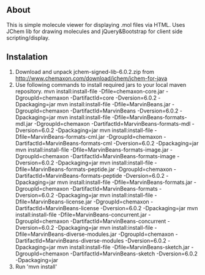 
About
-----
This is simple molecule viewer for displaying .mol files via HTML. Uses JChem lib for drawing molecules and jQuery&Bootstrap for client side scripting/display.

Instalation
-----------
1. Download and unpack jchem-signed-lib-6.0.2.zip from http://www.chemaxon.com/download/jchem/jchem-for-java 
2. Use following commands to install required jars to your local maven repository.
	mvn install:install-file -Dfile=chemaxon-core.jar -DgroupId=chemaxon -DartifactId=core -Dversion=6.0.2 -Dpackaging=jar
	mvn install:install-file -Dfile=MarvinBeans.jar -DgroupId=chemaxon -DartifactId=MarvinBeans -Dversion=6.0.2 -Dpackaging=jar
	mvn install:install-file -Dfile=MarvinBeans-formats-mdl.jar -DgroupId=chemaxon -DartifactId=MarvinBeans-formats-mdl -Dversion=6.0.2 -Dpackaging=jar
	mvn install:install-file -Dfile=MarvinBeans-formats-cml.jar -DgroupId=chemaxon -DartifactId=MarvinBeans-formats-cml -Dversion=6.0.2 -Dpackaging=jar
	mvn install:install-file -Dfile=MarvinBeans-formats-image.jar -DgroupId=chemaxon -DartifactId=MarvinBeans-formats-image -Dversion=6.0.2 -Dpackaging=jar
	mvn install:install-file -Dfile=MarvinBeans-formats-peptide.jar -DgroupId=chemaxon -DartifactId=MarvinBeans-formats-peptide -Dversion=6.0.2 -Dpackaging=jar
	mvn install:install-file -Dfile=MarvinBeans-formats.jar -DgroupId=chemaxon -DartifactId=MarvinBeans-formats -Dversion=6.0.2 -Dpackaging=jar
	mvn install:install-file -Dfile=MarvinBeans-license.jar -DgroupId=chemaxon -DartifactId=MarvinBeans-license -Dversion=6.0.2 -Dpackaging=jar
	mvn install:install-file -Dfile=MarvinBeans-concurrent.jar -DgroupId=chemaxon -DartifactId=MarvinBeans-concurrent -Dversion=6.0.2 -Dpackaging=jar
	mvn install:install-file -Dfile=MarvinBeans-diverse-modules.jar -DgroupId=chemaxon -DartifactId=MarvinBeans-diverse-modules -Dversion=6.0.2 -Dpackaging=jar
	mvn install:install-file -Dfile=MarvinBeans-sketch.jar -DgroupId=chemaxon -DartifactId=MarvinBeans-sketch -Dversion=6.0.2 -Dpackaging=jar
3. Run 'mvn install'
